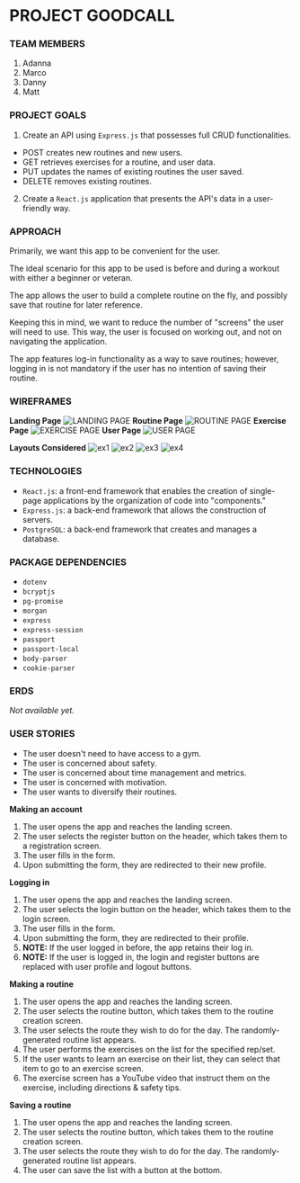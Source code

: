 

# PROJECT GOODCALL

### TEAM MEMBERS

1. Adanna
2. Marco
3. Danny
4. Matt

### PROJECT GOALS

1. Create an API using `Express.js` that possesses full CRUD functionalities.
- POST creates new routines and new users.
- GET retrieves exercises for a routine, and user data.
- PUT updates the names of existing routines the user saved.
- DELETE removes existing routines.
2. Create a `React.js` application that presents the API's data in a user-friendly way.

### APPROACH

Primarily, we want this app to be convenient for the user.

The ideal scenario for this app to be used is before and during a workout with either a beginner or veteran.

The app allows the user to build a complete routine on the fly, and possibly save that routine for later reference.

Keeping this in mind, we want to reduce the number of "screens" the user will need to use. This way, the user is focused on working out, and not on navigating the application.

The app features log-in functionality as a way to save routines; however, logging in is not mandatory if the user has no intention of saving their routine.

### WIREFRAMES

**Landing Page**
![LANDING PAGE](https://i.imgur.com/GFbUedP.jpg)
**Routine Page**
![ROUTINE PAGE](https://i.imgur.com/GWk8oQu.jpg)
**Exercise Page**
![EXERCISE PAGE](https://i.imgur.com/8KhujYq.jpg)
**User Page**
![USER PAGE](https://i.imgur.com/LVx2hUx.jpg)

**Layouts Considered**
![ex1](https://i.imgur.com/KwBGOAg.jpg)
![ex2](https://i.imgur.com/0UsJrtz.jpg)
![ex3](https://i.imgur.com/jZJZp9c.jpg)
![ex4](https://i.imgur.com/t0WShso.jpg)

### TECHNOLOGIES

- `React.js`: a front-end framework that enables the creation of single-page applications by the organization of code into "components."
- `Express.js`: a back-end framework that allows the construction of servers.
- `PostgreSQL`: a back-end framework that creates and manages a database.

### PACKAGE DEPENDENCIES

- `dotenv`
- `bcryptjs`
- `pg-promise`
- `morgan`
- `express`
- `express-session`
- `passport`
- `passport-local`
- `body-parser`
- `cookie-parser`

### ERDS

_Not available yet._

### USER STORIES

- The user doesn't need to have access to a gym.
- The user is concerned about safety.
- The user is concerned about time management and metrics.
- The user is concerned with motivation.
- The user wants to diversify their routines.

**Making an account**
1. The user opens the app and reaches the landing screen.
2. The user selects the register button on the header, which takes them to a registration screen.
3. The user fills in the form.
4. Upon submitting the form, they are redirected to their new profile.

**Logging in**
1. The user opens the app and reaches the landing screen.
2. The user selects the login button on the header, which takes them to the login screen.
3. The user fills in the form.
4. Upon submitting the form, they are redirected to their profile.
5. **NOTE:** If the user logged in before, the app retains their log in.
5. **NOTE:** If the user is logged in, the login and register buttons are replaced with user profile and logout buttons.

**Making a routine**
1. The user opens the app and reaches the landing screen.
2. The user selects the routine button, which takes them to the routine creation screen.
3. The user selects the route they wish to do for the day. The randomly-generated routine list appears.
4. The user performs the exercises on the list for the specified rep/set.
5. If the user wants to learn an exercise on their list, they can select that item to go to an exercise screen.
6. The exercise screen has a YouTube video that instruct them on the exercise, including directions & safety tips.

**Saving a routine**
1. The user opens the app and reaches the landing screen.
2. The user selects the routine button, which takes them to the routine creation screen.
3. The user selects the route they wish to do for the day. The randomly-generated routine list appears.
4. The user can save the list with a button at the bottom.
